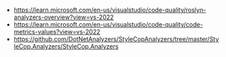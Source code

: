 * https://learn.microsoft.com/en-us/visualstudio/code-quality/roslyn-analyzers-overview?view=vs-2022
* https://learn.microsoft.com/en-us/visualstudio/code-quality/code-metrics-values?view=vs-2022
* https://github.com/DotNetAnalyzers/StyleCopAnalyzers/tree/master/StyleCop.Analyzers/StyleCop.Analyzers